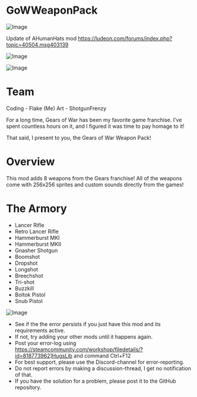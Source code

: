 # GoWWeaponPack

![Image](https://i.imgur.com/buuPQel.png)

Update of AHumanHats mod
https://ludeon.com/forums/index.php?topic=40504.msg403139

![Image](https://i.imgur.com/pufA0kM.png)

	
![Image](https://i.imgur.com/Z4GOv8H.png)

# Team

Coding - Flake (Me)
Art - ShotgunFrenzy

For a long time, Gears of War has been my favorite game franchise. I've spent countless hours on it, and I figured it was time to pay homage to it!

That said, I present to you, the Gears of War Weapon Pack!

# Overview

This mod adds 8 weapons from the Gears franchise! All of the weapons come with 256x256 sprites and custom sounds directly from the games!

# The Armory



- Lancer Rifle
- Retro Lancer Rifle
- Hammerburst MKI
- Hammerburst MKII
- Gnasher Shotgun
- Boomshot
- Dropshot
- Longshot
- Breechshot
- Tri-shot
- Buzzkill
- Boltok Pistol
- Snub Pistol



![Image](https://i.imgur.com/PwoNOj4.png)



-  See if the the error persists if you just have this mod and its requirements active.
-  If not, try adding your other mods until it happens again.
-  Post your error-log using https://steamcommunity.com/workshop/filedetails/?id=818773962]HugsLib and command Ctrl+F12
-  For best support, please use the Discord-channel for error-reporting.
-  Do not report errors by making a discussion-thread, I get no notification of that.
-  If you have the solution for a problem, please post it to the GitHub repository.



